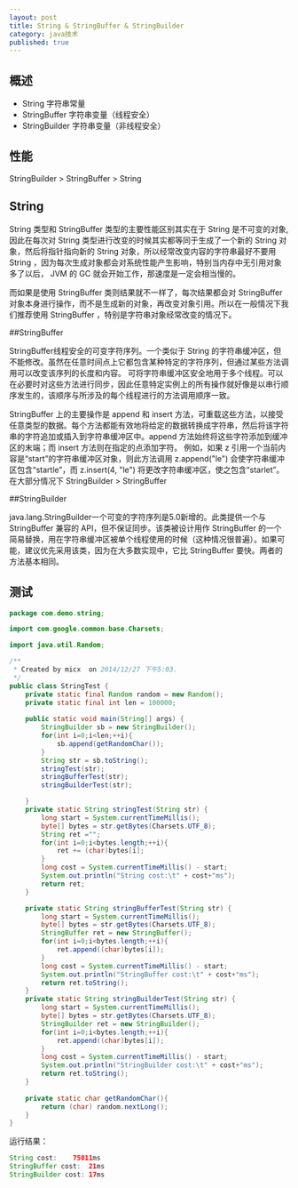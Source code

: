 ```yaml
---
layout: post
title: String & StringBuffer & StringBuilder
category: java技术
published: true
---
```



## 概述
* String 字符串常量
* StringBuffer 字符串变量（线程安全）
* StringBuilder 字符串变量（非线程安全）

## 性能 

StringBuilder > StringBuffer > String

## String

String 类型和 StringBuffer 类型的主要性能区别其实在于 String 是不可变的对象, 因此在每次对 String 类型进行改变的时候其实都等同于生成了一个新的 String 对象，然后将指针指向新的 String 对象，所以经常改变内容的字符串最好不要用 String ，因为每次生成对象都会对系统性能产生影响，特别当内存中无引用对象多了以后， JVM 的 GC 就会开始工作，那速度是一定会相当慢的。

 而如果是使用 StringBuffer 类则结果就不一样了，每次结果都会对 StringBuffer 对象本身进行操作，而不是生成新的对象，再改变对象引用。所以在一般情况下我们推荐使用 StringBuffer ，特别是字符串对象经常改变的情况下。


##StringBuffer

StringBuffer线程安全的可变字符序列。一个类似于 String 的字符串缓冲区，但不能修改。虽然在任意时间点上它都包含某种特定的字符序列，但通过某些方法调用可以改变该序列的长度和内容。
可将字符串缓冲区安全地用于多个线程。可以在必要时对这些方法进行同步，因此任意特定实例上的所有操作就好像是以串行顺序发生的，该顺序与所涉及的每个线程进行的方法调用顺序一致。

StringBuffer 上的主要操作是 append 和 insert 方法，可重载这些方法，以接受任意类型的数据。每个方法都能有效地将给定的数据转换成字符串，然后将该字符串的字符追加或插入到字符串缓冲区中。append 方法始终将这些字符添加到缓冲区的末端；而 insert 方法则在指定的点添加字符。
例如，如果 z 引用一个当前内容是“start”的字符串缓冲区对象，则此方法调用 z.append("le") 会使字符串缓冲区包含“startle”，而 z.insert(4, "le") 将更改字符串缓冲区，使之包含“starlet”。
在大部分情况下 StringBuilder > StringBuffer

##StringBuilder

java.lang.StringBuilder一个可变的字符序列是5.0新增的。此类提供一个与 StringBuffer 兼容的 API，但不保证同步。该类被设计用作 StringBuffer 的一个简易替换，用在字符串缓冲区被单个线程使用的时候（这种情况很普遍）。如果可能，建议优先采用该类，因为在大多数实现中，它比 StringBuffer 要快。两者的方法基本相同。

## 测试

```java
package com.demo.string;

import com.google.common.base.Charsets;

import java.util.Random;

/**
 * Created by micx  on 2014/12/27 下午5:03.
 */
public class StringTest {
    private static final Random random = new Random();
    private static final int len = 100000; 
    
    public static void main(String[] args) {
        StringBuilder sb = new StringBuilder();
        for(int i=0;i<len;++i){
            sb.append(getRandomChar());
        }
        String str = sb.toString();
        stringTest(str);
        stringBufferTest(str);
        stringBuilderTest(str);

    }
    private static String stringTest(String str) {
        long start = System.currentTimeMillis();
        byte[] bytes = str.getBytes(Charsets.UTF_8);
        String ret ="";
        for(int i=0;i<bytes.length;++i){
            ret += (char)bytes[i];
        }
        long cost = System.currentTimeMillis() - start;
        System.out.println("String cost:\t" + cost+"ms");
        return ret;
    }

    private static String stringBufferTest(String str) {
        long start = System.currentTimeMillis();
        byte[] bytes = str.getBytes(Charsets.UTF_8);
        StringBuffer ret = new StringBuffer();
        for(int i=0;i<bytes.length;++i){
            ret.append((char)bytes[i]);
        }
        long cost = System.currentTimeMillis() - start;
        System.out.println("StringBuffer cost:\t" + cost+"ms");
        return ret.toString();
    }
    private static String stringBuilderTest(String str) {
        long start = System.currentTimeMillis();
        byte[] bytes = str.getBytes(Charsets.UTF_8);
        StringBuilder ret = new StringBuilder();
        for(int i=0;i<bytes.length;++i){
            ret.append((char)bytes[i]);
        }
        long cost = System.currentTimeMillis() - start;
        System.out.println("StringBuilder cost:\t" + cost+"ms");
        return ret.toString();
    }
    
    private static char getRandomChar(){
        return (char) random.nextLong();
    }
}
```

运行结果：

```java
String cost:	75011ms
StringBuffer cost:	21ms
StringBuilder cost:	17ms
```



